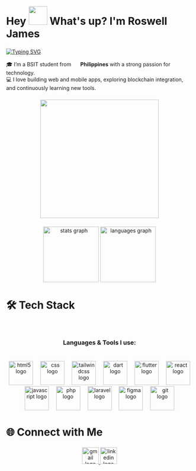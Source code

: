 <h1 align="left">Hey <img src="https://emojis.slackmojis.com/emojis/images/1577305505/7373/hand_wave.gif?1577305505" width="50" /> What's up? I'm Roswell James</h1>

###

[![Typing SVG](https://readme-typing-svg.demolab.com?font=Fira+Code&weight=600&pause=1000&color=38BDF8&width=435&lines=Student+%7C+Web+%26+Mobile+Dev;Exploring+Blockchain+%26+AI;Always+Learning+%7C+Always+Building)](https://git.io/typing-svg)

<p align="left">🎓 I’m a BSIT student from <img src="https://cdn-icons-png.flaticon.com/128/197/197561.png"  width="17" />
 <b>Philippines</b> with a strong passion for technology.<br>💻 I love building web and mobile apps, exploring blockchain integration, and continuously learning new tools.</p>

###

<div align="center">
  <img height="320" src="https://media3.giphy.com/media/v1.Y2lkPTc5MGI3NjExczZrZHV1aGptMnVyM2RscTQ1bzI4d2MwNjUzMzlqY21iZXR6eTByMyZlcD12MV9pbnRlcm5hbF9naWZfYnlfaWQmY3Q9Zw/OLPQ6z2hlHmwFc4Hso/giphy.gif"  />
</div>

###

<div align="center">
  <img src="https://github-readme-stats.vercel.app/api?username=rswlljms&hide_title=true&hide_rank=false&show_icons=true&include_all_commits=true&count_private=true&disable_animations=false&theme=dracula&locale=en&hide_border=false" height="150" alt="stats graph"  />
  <img src="https://github-readme-stats.vercel.app/api/top-langs?username=rswlljms&locale=en&hide_title=false&layout=compact&card_width=320&langs_count=5&theme=dracula&hide_border=false" height="150" alt="languages graph"  />
</div>

###

<h1 align="left">🛠️ Tech Stack</h1>

###

<br clear="both">

<h3 align="center">Languages & Tools I use:</h3>

###

<br clear="both">

<div align="center">
  <img src="https://cdn.jsdelivr.net/gh/devicons/devicon/icons/html5/html5-plain-wordmark.svg" height="65" alt="html5 logo"  />
  <img width="12" />
  <img src="https://cdn.jsdelivr.net/gh/devicons/devicon/icons/css3/css3-plain-wordmark.svg" height="65" alt="css logo"  />
  <img width="12" />
  <img src="https://skillicons.dev/icons?i=tailwind" height="65" alt="tailwindcss logo"  />
  <img width="12" />
  <img src="https://skillicons.dev/icons?i=dart" height="65" alt="dart logo"  />
  <img width="12" />
  <img src="https://cdn.jsdelivr.net/gh/devicons/devicon/icons/flutter/flutter-original.svg" height="65" alt="flutter logo"  />
  <img width="12" />
  <img src="https://cdn.jsdelivr.net/gh/devicons/devicon/icons/react/react-original.svg" height="65" alt="react logo"  />
  <img width="12" />
  <img src="https://cdn.jsdelivr.net/gh/devicons/devicon/icons/javascript/javascript-original.svg" height="65" alt="javascript logo"  />
  <img width="12" />
  <img src="https://cdn.jsdelivr.net/gh/devicons/devicon/icons/php/php-original.svg" height="65" alt="php logo"  />
  <img width="12" />
  <img src="https://cdn.jsdelivr.net/gh/devicons/devicon/icons/laravel/laravel-original.svg" height="65" alt="laravel logo"  />
  <img width="12" />
  <img src="https://cdn.jsdelivr.net/gh/devicons/devicon/icons/figma/figma-original.svg" height="65" alt="figma logo"  />
  <img width="12" />
  <img src="https://cdn.jsdelivr.net/gh/devicons/devicon/icons/git/git-original.svg" height="65" alt="git logo"  />
  <img width="12" />
</div>

###

<h1 align="left">🌐 Connect with Me</h1>

###

<div align="center">
  <a href="mailto:roswelljamesvitaliz@gmail.com" target="_blank">
    <img src="https://img.shields.io/static/v1?message=Gmail&logo=gmail&label=&color=D14836&logoColor=white&labelColor=&style=for-the-badge" height="45" alt="gmail logo"  />
  </a>
  <a href="https://www.linkedin.com/in/roswell-james-vitaliz-182a58181/" target="_blank">
    <img src="https://img.shields.io/static/v1?message=LinkedIn&logo=linkedin&label=&color=0077B5&logoColor=white&labelColor=&style=for-the-badge" height="45" alt="linkedin logo"  />
  </a>
</div>

###

